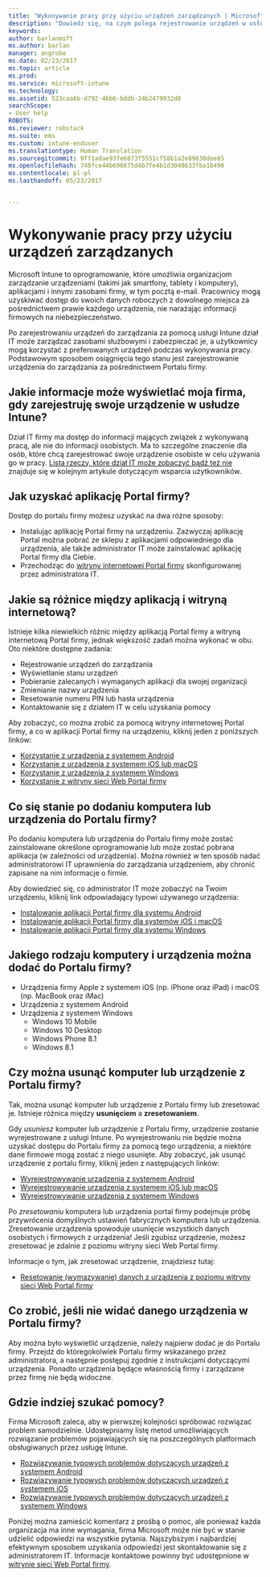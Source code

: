 ```yaml
---
title: "Wykonywanie pracy przy użyciu urządzeń zarządzanych | Microsoft Docs"
description: "Dowiedz się, na czym polega rejestrowanie urządzeń w usłudze Intune w celu zarządzania nimi."
keywords: 
author: barlanmsft
ms.author: barlan
manager: angrobe
ms.date: 02/23/2017
ms.topic: article
ms.prod: 
ms.service: microsoft-intune
ms.technology: 
ms.assetid: 523caa6b-d792-4bb6-bddb-24b2479932d8
searchScope:
- User help
ROBOTS: 
ms.reviewer: robstack
ms.suite: ems
ms.custom: intune-enduser
ms.translationtype: Human Translation
ms.sourcegitcommit: 9ff1adae93fe6873f5551cf58b1a2e89638dee85
ms.openlocfilehash: 748fce44b696675d4b7fe4b1d3048633fba1b490
ms.contentlocale: pl-pl
ms.lasthandoff: 05/23/2017


---
```


# <a name="use-managed-devices-to-get-work-done"></a>Wykonywanie pracy przy użyciu urządzeń zarządzanych
Microsoft Intune to oprogramowanie, które umożliwia organizacjom zarządzanie urządzeniami (takimi jak smartfony, tablety i komputery), aplikacjami i innymi zasobami firmy, w tym pocztą e-mail. Pracownicy mogą uzyskiwać dostęp do swoich danych roboczych z dowolnego miejsca za pośrednictwem prawie każdego urządzenia, nie narażając informacji firmowych na niebezpieczeństwo.

Po zarejestrowaniu urządzeń do zarządzania za pomocą usługi Intune dział IT może zarządzać zasobami służbowymi i zabezpieczać je, a użytkownicy mogą korzystać z preferowanych urządzeń podczas wykonywania pracy. Podstawowym sposobem osiągnięcia tego stanu jest zarejestrowanie urządzenia do zarządzania za pośrednictwem Portalu firmy.

## <a name="what-information-can-my-company-see-when-i-enroll-my-device-in-intune"></a>Jakie informacje może wyświetlać moja firma, gdy zarejestruję swoje urządzenie w usłudze Intune?
Dział IT firmy ma dostęp do informacji mających związek z wykonywaną pracą, ale nie do informacji osobistych. Ma to szczególne znaczenie dla osób, które chcą zarejestrować swoje urządzenie osobiste w celu używania go w pracy. [Lista rzeczy, które dział IT może zobaczyć bądź też nie](what-info-can-your-company-see-when-you-enroll-your-device-in-intune.md) znajduje się w kolejnym artykule dotyczącym wsparcia użytkowników.

## <a name="how-do-i-get-the-company-portal"></a>Jak uzyskać aplikację Portal firmy?
Dostęp do portalu firmy możesz uzyskać na dwa różne sposoby:

- Instalując aplikację Portal firmy na urządzeniu. Zazwyczaj aplikację Portal można pobrać ze sklepu z aplikacjami odpowiedniego dla urządzenia, ale także administrator IT może zainstalować aplikację Portal firmy dla Ciebie.
- Przechodząc do [witryny internetowej Portal firmy](http://portal.manage.microsoft.com) skonfigurowanej przez administratora IT.

## <a name="whats-the-difference-between-the-app-and-the-website"></a>Jakie są różnice między aplikacją i witryną internetową?
Istnieje kilka niewielkich różnic między aplikacją Portal firmy a witryną internetową Portal firmy, jednak większość zadań można wykonać w obu. Oto niektóre dostępne zadania:

- Rejestrowanie urządzeń do zarządzania
- Wyświetlanie stanu urządzeń
- Pobieranie zalecanych i wymaganych aplikacji dla swojej organizacji
- Zmienianie nazwy urządzenia
- Resetowanie numeru PIN lub hasła urządzenia
- Kontaktowanie się z działem IT w celu uzyskania pomocy

Aby zobaczyć, co można zrobić za pomocą witryny internetowej Portal firmy, a co w aplikacji Portal firmy na urządzeniu, kliknij jeden z poniższych linków:

- [Korzystanie z urządzenia z systemem Android](using-your-android-device-with-intune.md)
- [Korzystanie z urządzenia z systemem iOS lub macOS](using-your-ios-or-macOS-device-with-intune.md)
- [Korzystanie z urządzenia z systemem Windows](using-your-windows-device-with-intune.md)
- [Korzystanie z witryny sieci Web Portal firmy](using-the-intune-company-portal-website.md)

## <a name="what-happens-when-you-add-a-computer-or-device-to-the-company-portal"></a>Co się stanie po dodaniu komputera lub urządzenia do Portalu firmy?
Po dodaniu komputera lub urządzenia do Portalu firmy może zostać zainstalowane określone oprogramowanie lub może zostać pobrana aplikacja (w zależności od urządzenia). Można również w ten sposób nadać administratorowi IT uprawnienia do zarządzania urządzeniem, aby chronić zapisane na nim informacje o firmie.

Aby dowiedzieć się, co administrator IT może zobaczyć na Twoim urządzeniu, kliknij link odpowiadający typowi używanego urządzenia:

- [Instalowanie aplikacji Portal firmy dla systemu Android](what-happens-if-you-install-the-company-portal-app-and-enroll-your-device-in-intune-android.md)
- [Instalowanie aplikacji Portal firmy dla systemów iOS i macOS](what-happens-if-you-install-the-company-portal-app-and-enroll-your-device-in-intune-ios.md)
- [Instalowanie aplikacji Portal firmy dla systemu Windows](what-info-can-your-company-see-when-you-enroll-your-device-in-intune.md)

## <a name="what-kind-of-computers-or-devices-can-you-add-to-the-company-portal"></a>Jakiego rodzaju komputery i urządzenia można dodać do Portalu firmy?
-   Urządzenia firmy Apple z systemem iOS (np. iPhone oraz iPad) i macOS (np. MacBook oraz iMac)
-   Urządzenia z systemem Android
-   Urządzenia z systemem Windows
    -   Windows 10 Mobile
    -   Windows 10 Desktop
    -   Windows Phone 8.1
    -   Windows 8.1

## <a name="can-you-remove-a-computer-or-device-from-the-company-portal"></a>Czy można usunąć komputer lub urządzenie z Portalu firmy?
Tak, można usunąć komputer lub urządzenie z Portalu firmy lub zresetować je. Istnieje różnica między **usunięciem** a **zresetowaniem**.

Gdy *usuniesz* komputer lub urządzenie z Portalu firmy, urządzenie zostanie wyrejestrowane z usługi Intune. Po wyrejestrowaniu nie będzie można uzyskać dostępu do Portalu firmy za pomocą tego urządzenia, a niektóre dane firmowe mogą zostać z niego usunięte. Aby zobaczyć, jak usunąć urządzenie z portalu firmy, kliknij jeden z następujących linków:

- [Wyrejestrowywanie urządzenia z systemem Android](unenroll-your-device-from-intune-android.md)
- [Wyrejestrowywanie urządzenia z systemem iOS lub macOS](unenroll-your-device-from-intune-ios.md)
- [Wyrejestrowywanie urządzenia z systemem Windows](unenroll-your-device-from-intune-windows.md)

Po *zresetowaniu* komputera lub urządzenia portal firmy podejmuje próbę przywrócenia domyślnych ustawień fabrycznych komputera lub urządzenia. Zresetowanie urządzenia spowoduje usunięcie wszystkich danych osobistych i firmowych z urządzenia! Jeśli zgubisz urządzenie, możesz zresetować je zdalnie z poziomu witryny sieci Web Portal firmy.

Informacje o tym, jak zresetować urządzenie, znajdziesz tutaj:

- [Resetowanie (wymazywanie) danych z urządzenia z poziomu witryny sieci Web Portal firmy](reset-erase-your-device-cpwebsite.md)

## <a name="what-if-i-cant-see-my-device-in-the-company-portal"></a>Co zrobić, jeśli nie widać danego urządzenia w Portalu firmy?
Aby można było wyświetlić urządzenie, należy najpierw dodać je do Portalu firmy. Przejdź do któregokolwiek Portalu firmy wskazanego przez administratora, a następnie postępuj zgodnie z instrukcjami dotyczącymi urządzenia. Ponadto urządzenia będące własnością firmy i zarządzane przez firmę nie będą widoczne.

## <a name="where-else-can-i-go-for-help"></a>Gdzie indziej szukać pomocy?
Firma Microsoft zaleca, aby w pierwszej kolejności spróbować rozwiązać problem samodzielnie. Udostępniamy listę metod umożliwiających rozwiązanie problemów pojawiających się na poszczególnych platformach obsługiwanych przez usługę Intune.

- [Rozwiązywanie typowych problemów dotyczących urządzeń z systemem Android](troubleshoot-your-device-android.md)
- [Rozwiązywanie typowych problemów dotyczących urządzeń z systemem iOS](troubleshoot-your-device-ios.md)
- [Rozwiązywanie typowych problemów dotyczących urządzeń z systemem Windows](troubleshoot-your-device-windows.md)

Poniżej można zamieścić komentarz z prośbą o pomoc, ale ponieważ każda organizacja ma inne wymagania, firma Microsoft może nie być w stanie udzielić odpowiedzi na wszystkie pytania. Najszybszym i najbardziej efektywnym sposobem uzyskania odpowiedzi jest skontaktowanie się z administratorem IT. Informacje kontaktowe powinny być udostępnione w [witrynie sieci Web Portal firmy](http://portal.manage.microsoft.com).

